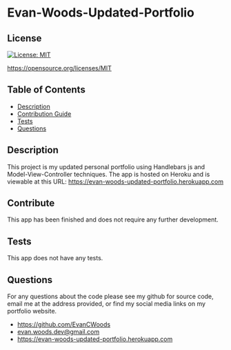 # Evan-Woods-Updated-Portfolio

## License

[![License: MIT](https://img.shields.io/badge/License-MIT-yellow.svg)](https://opensource.org/licenses/MIT)

https://opensource.org/licenses/MIT



## Table of Contents
* [Description](#description) 
* [Contribution Guide](#contribute)
* [Tests](#tests)
* [Questions](#questions)


## Description
This project is my updated personal portfolio using Handlebars js and Model-View-Controller techniques. The app is hosted on Heroku and is viewable at this URL: https://evan-woods-updated-portfolio.herokuapp.com 


## Contribute
This app has been finished and does not require any further development.


## Tests
This app does not have any tests.


## Questions
For any questions about the code please see my github for source code, email me at the address provided, or find my social media links on my portfolio website. 
* https://github.com/EvanCWoods
* evan.woods.dev@gmail.com
* https://evan-woods-updated-portfolio.herokuapp.com